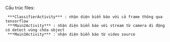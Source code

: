 Cấu trúc files: 

     ***ClassifierActivity*** : nhận diện biển báo với cả frame thông qua tensorflow
     ***Main2Activity*** : nhận diện biển báo với stream từ camera di động có detect vùng chứa object
     ***Main3Activity*** : nhận diện biển báo từ video source

